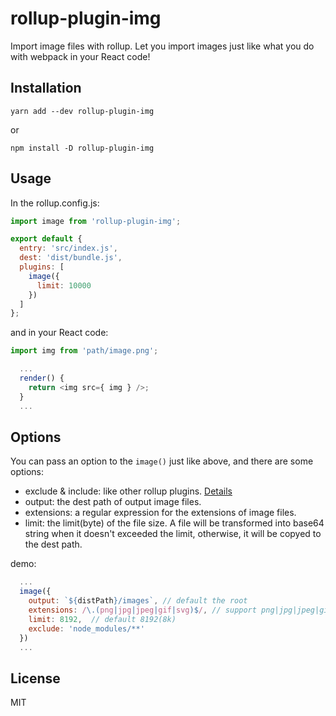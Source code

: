 # rollup-plugin-img

Import image files with rollup. Let you import images just like what you do with webpack in your React code!


## Installation

    yarn add --dev rollup-plugin-img
    
or 

    npm install -D rollup-plugin-img
    
## Usage

In the rollup.config.js:

```JavaScript
import image from 'rollup-plugin-img';

export default {
  entry: 'src/index.js',
  dest: 'dist/bundle.js',
  plugins: [
    image({
      limit: 10000
    })
  ]
};
```

and in your React code:

```JavaScript
import img from 'path/image.png';

  ...
  render() {
    return <img src={ img } />;
  }
  ...
```

## Options

You can pass an option to the `image()` just like above, and there are some options:

- exclude & include: like other rollup plugins. [Details](https://github.com/rollup/rollup/wiki/Plugins)
- output: the dest path of output image files.
- extensions: a regular expression for the extensions of image files.
- limit: the limit(byte) of the file size. A file will be transformed into base64 string when it doesn't 
exceeded the limit, otherwise, it will be copyed to the dest path.

demo:

```JavaScript
  ...
  image({
    output: `${distPath}/images`, // default the root
    extensions: /\.(png|jpg|jpeg|gif|svg)$/, // support png|jpg|jpeg|gif|svg, and it's alse the default value
    limit: 8192,  // default 8192(8k)
    exclude: 'node_modules/**'
  })
  ...
```

## License

MIT

